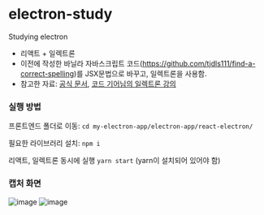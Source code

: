 # electron-study
Studying electron

- 리액트 + 일렉트론
- 이전에 작성한 바닐라 자바스크립트 코드(https://github.com/tjdls111/find-a-correct-spelling)를 JSX문법으로 바꾸고, 일렉트론을 사용함.
- 참고한 자료: [공식 문서](https://www.electronjs.org/docs/latest/tutorial/process-model), [코드 기어님의 일렉트론 강의](https://codegear.tistory.com/10)

### 실행 방법
프론트엔드 폴더로 이동: `cd my-electron-app/electron-app/react-electron/`

필요한 라이브러리 설치: `npm i`

리액트, 일렉트론 동시에 실행  `yarn start` (yarn이 설치되어 있어야 함)

### 캡처 화면
![image](https://user-images.githubusercontent.com/68271159/163135968-df728895-bc52-46e2-8d82-7a972275cef6.png)
![image](https://user-images.githubusercontent.com/68271159/163136050-1f361ded-f894-4c0f-b65a-16c703156d7b.png)
